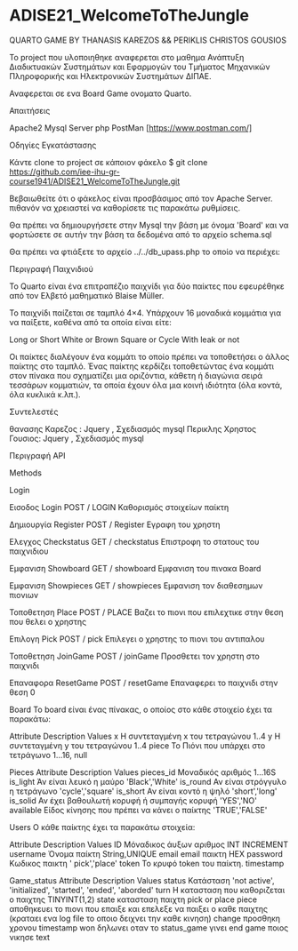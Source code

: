 # ADISE21_WelcomeToTheJungle

QUARTO GAME BY THANASIS KAREZOS && PERIKLIS CHRISTOS GOUSIOS

Το project που υλοποιηθηκε αναφερεται στο μαθημα Ανάπτυξη Διαδικτυακών
Συστημάτων και Εφαρμογών του Τμήματος Μηχανικών Πληροφορικής και Ηλεκτρονικών Συστημάτων ΔΙΠΑΕ.

Αναφερεται σε ενα Board Game ονοματο Quarto.

Απαιτήσεις

Apache2
Mysql Server
php
PostMan [https://www.postman.com/]


Οδηγίες Εγκατάστασης

Κάντε clone το project σε κάποιον φάκελο $ git clone https://github.com/iee-ihu-gr-course1941/ADISE21_WelcomeToTheJungle.git

Βεβαιωθείτε ότι ο φάκελος είναι προσβάσιμος από τον Apache Server. πιθανόν να χρειαστεί να καθορίσετε τις παρακάτω ρυθμίσεις.

Θα πρέπει να δημιουργήσετε στην Mysql την βάση με όνομα 'Board' και να φορτώσετε σε αυτήν την βάση τα δεδομένα από το αρχείο schema.sql

Θα πρέπει να φτιάξετε το αρχείο ../../db_upass.php το οποίο να περιέχει:

<?php
    if(!defined('Access')) {
       die('Direct access not permitted');
    }
    $DB_PASS = 'κωδικος';
    $DB_USER = 'ονομα';
?>

Περιγραφή Παιχνιδιού

Το Quarto είναι ένα επιτραπέζιο παιχνίδι για δύο παίκτες που εφευρέθηκε από τον Ελβετό μαθηματικό Blaise Müller.

Το παιχνίδι παίζεται σε ταμπλό 4×4. Υπάρχουν 16 μοναδικά κομμάτια για να παίξετε, καθένα από τα οποία είναι είτε:

Long or Short
White or Brown
Square or Cycle
With leak or not

Οι παίκτες διαλέγουν ένα κομμάτι το οποίο πρέπει να τοποθετήσει ο άλλος παίκτης στο ταμπλό. Ένας παίκτης κερδίζει τοποθετώντας ένα κομμάτι στον πίνακα που σχηματίζει μια οριζόντια, κάθετη ή διαγώνια σειρά τεσσάρων κομματιών, τα οποία έχουν όλα μια κοινή ιδιότητα (όλα κοντά, όλα κυκλικά κ.λπ.).

Συντελεστές

θανασης Καρεζος : Jquery , Σχεδιασμός mysql
Περικλης Χρηστος Γουσιος: Jquery , Σχεδιασμός mysql

Περιγραφή API

Methods

Login

Εισοδος Login
POST / LOGIN
Καθορισμός στοιχείων παίκτη

Δημιουργία Register
POST / Register
Εγραφη του χρηστη

Ελεγχος Checkstatus
GET / checkstatus
Επιστροφη το στατους του παιχνιδιου

Εμφανιση Showboard
GET / showboard
Εμφανιση του πινακα Board 

Εμφανιση Showpieces
GET / showpieces
Εμφανιση τον διαθεσημων πιονιων

Τοποθετηση Place
POST / PLACE
Βαζει το πιονι που επιλεχτικε στην θεση που θελει ο χρηστης


Επιλογη Pick
POST / pick
Επιλεγει ο χρηστης το πιονι του αντιπαλου

Τοποθετηση JoinGame
POST / joinGame
Προσθετει τον χρηστη στο παιχνιδι


Επαναφορα ResetGame
POST / resetGame
Επαναφερει το παιχνιδι στην θεση 0

Board
Το board είναι ένας πίνακας, ο οποίος στο κάθε στοιχείο έχει τα παρακάτω:

Attribute	Description	                   Values
x       H συντεταγμένη x του τετραγώνου         1..4
y	    H συντεταγμένη y του τετραγώνου        	1..4
piece	To Πιόνι που υπάρχει στο τετράγωνο	    1...16, null

Pieces
Attribute	    Description                             	  Values
pieces_id	Μοναδικός αριθμός	                              1...16S
is_light	Άν είναι λευκό η μαύρο	                       'Black','White'
is_round	Αν είναι στρόγγυλο η τετράγωνο	               'cycle','square'
is_short	Αν είναι κοντό η ψηλό	                       'short','long'
is_solid	Αν έχει βαθουλωτή κορυφή ή συμπαγής κορυφή	   'YES','NO'
available	Είδος κίνησης που πρέπει να κάνει ο παίκτης	   'TRUE','FALSE'



Users
O κάθε παίκτης έχει τα παρακάτω στοιχεία:

Attribute	        Description	               Values
ID      	    Μόναδικος άυξων αριθμος 	ΙΝΤ INCREMENT
username	        Όνομα παίκτη            String,UNIQUE
email	            email παικτη                HEX
password	      Κωδικος παικτη	'        pick','place'
token	        To κρυφό token του παίκτη.    timestamp



Game_status
Attribute	        Description                     	Values
status	            Κατάσταση	        'not active', 'initialized', 'started', 'ended', 'aborded'
turn	        Η κατασταση που καθοριζεται ο παιχτης       TINYINT(1,2)
state	           κατασταση παιχτη                         pick or place
piece	        αποθηκευει το πιονι που επαιξε και επελεξε να παιξει ο καθε παιχτης             (κραταει  ενα log file το οποιο δειχνει την καθε κινηση)
change	            προσθηκη χρονου                     timestamp
won                 δηλωνει οταν το status_game γινει end game ποιος νικησε text